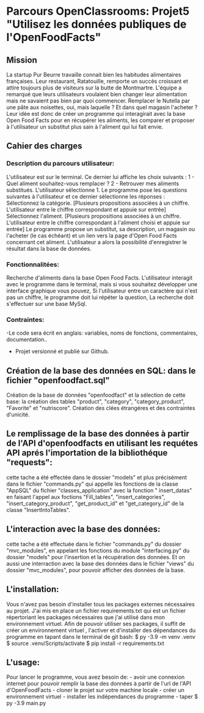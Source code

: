 # Parcours OpenClassrooms: Projet5 "Utilisez les données publiques de l'OpenFoodFacts"

## Mission

La startup Pur Beurre travaille connait bien les habitudes alimentaires françaises. Leur restaurant, Ratatouille, remporte un succès croissant et attire toujours plus de visiteurs sur la butte de Montmartre.
L'équipe a remarqué que leurs utilisateurs voulaient bien changer leur alimentation mais ne savaient pas bien par quoi commencer. Remplacer le Nutella par une pâte aux noisettes, oui, mais laquelle ? Et dans quel magasin l'acheter ? Leur idée est donc de créer un programme qui interagirait avec la base Open Food Facts pour en récupérer les aliments, les comparer et proposer à l'utilisateur un substitut plus sain à l'aliment qui lui fait envie.

## Cahier des charges

### Description du parcours utilisateur:

L'utilisateur est sur le terminal. Ce dernier lui affiche les choix suivants :
1 - Quel aliment souhaitez-vous remplacer ?
2 - Retrouver mes aliments substitués.
L'utilisateur sélectionne 1. Le programme pose les questions suivantes à l'utilisateur et ce dernier sélectionne les réponses :
Sélectionnez la catégorie. [Plusieurs propositions associées à un chiffre. L'utilisateur entre le chiffre correspondant et appuie sur entrée]
Sélectionnez l'aliment. [Plusieurs propositions associées à un chiffre. L'utilisateur entre le chiffre correspondant à l'aliment choisi et appuie sur entrée]
Le programme propose un substitut, sa description, un magasin ou l'acheter (le cas échéant) et un lien vers la page d'Open Food Facts concernant cet aliment.
L'utilisateur a alors la possibilité d'enregistrer le résultat dans la base de données.

### Fonctionnalitées:

Recherche d'aliments dans la base Open Food Facts.
L'utilisateur interagit avec le programme dans le terminal, mais si vous souhaitez développer une interface graphique vous pouvez,
Si l'utilisateur entre un caractère qui n'est pas un chiffre, le programme doit lui répéter la question,
La recherche doit s'effectuer sur une base MySql.

### Contraintes:

-Le code sera écrit en anglais: variables, noms de fonctions, commentaires, documentation..
- Projet versionné et publié sur Github.

## Création de la base des données en SQL: dans le fichier "openfoodfact.sql"

Création de la base de données "openfoodfact" et la sélection de cette base: la création des tables "product", "category", "category_product", "Favorite" et "nutriscore".
Création des clées étrangéres et des contraintes d'unicité.

## Le remplissage de la base des données à partir de l'API d'openfoodfacts en utilisant les requétes API aprés l'importation de la bibliothéque "requests":
cette tache a été effectée dans le dossier "models" et plus précisément dans le fichier "commands.py" qui appelle les fonctions de la classe "AppSQL" du fichier "classes_application" avec la fonction " insert_datas" en faisant l'appel aux foctions "Fill_tables", "insert_categories", "insert_category_product", 
"get_product_id" et "get_category_id" de la classe "InsertIntoTables".

## L'interaction avec la base des données: 
cette tache a été effectuée dans le fichier "commands.py" du dossier "mvc_modules", en appelant les fonctions du module "interfacing.py" du dossier "models" pour l'insertion et la récupération des données.
Et on aussi une interraction avec la base des données dans le fichier "views" du dossier "mvc_modules", pour pouvoir afficher des données de la base.

## L'installation:
Vous n'avez pas besoin d'installer tous les packages externes nécessaires au projet. J'ai mis en place un fichier requirements.txt qui est un fichier répertoriant les packages nécessaires que j'ai utilisé dans mon environnement virtuel.
Afin de pouvoir utiliser ses packages, il suffit de créer un environnement virtuel , l'activer et d'installer des dépendances du programme en tapant dans le terminal de git bash:
$ py -3.9 -m venv .venv
$ source .venv/Scripts/activate
$ pip install -r requirements.txt

## L'usage:
Pour lancer le programme, vous avez besoin de:
	- avoir une connexion internet pour pouvoir remplir la base des données à partir de l'url de l'API d'OpenFoodFacts
	- cloner le projet sur votre machine locale
	- créer un environnement virtuel
	- installer les indépendances du programme
	- taper $ py -3.9 main.py
